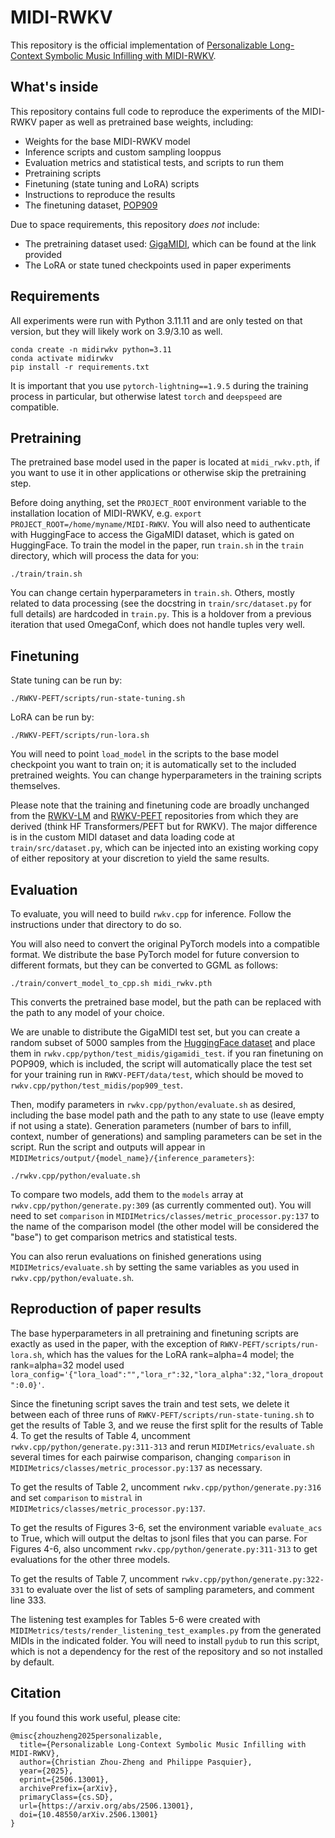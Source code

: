 # MIDI-RWKV

This repository is the official implementation of [Personalizable Long-Context Symbolic Music Infilling with MIDI-RWKV](https://arxiv.org/abs/2506.13001).

## What's inside

This repository contains full code to reproduce the experiments of the MIDI-RWKV paper as well as pretrained base weights, including:

- Weights for the base MIDI-RWKV model
- Inference scripts and custom sampling looppus
- Evaluation metrics and statistical tests, and scripts to run them
- Pretraining scripts
- Finetuning (state tuning and LoRA) scripts
- Instructions to reproduce the results
- The finetuning dataset, [POP909](https://github.com/music-x-lab/POP909-Dataset)

Due to space requirements, this repository *does not* include:

- The pretraining dataset used: [GigaMIDI](https://huggingface.co/datasets/Metacreation/GigaMIDI), which can be found at the link provided
- The LoRA or state tuned checkpoints used in paper experiments

## Requirements

All experiments were run with Python 3.11.11 and are only tested on that version, but they will likely work on 3.9/3.10 as well.

```setup
conda create -n midirwkv python=3.11
conda activate midirwkv
pip install -r requirements.txt
```

It is important that you use `pytorch-lightning==1.9.5` during the training process in particular, but otherwise latest `torch` and `deepspeed` are compatible.

## Pretraining

The pretrained base model used in the paper is located at `midi_rwkv.pth`, if you want to use it in other applications or otherwise skip the pretraining step.

Before doing anything, set the `PROJECT_ROOT` environment variable to the installation location of MIDI-RWKV, e.g. `export PROJECT_ROOT=/home/myname/MIDI-RWKV`. You will also need to authenticate with HuggingFace to access the GigaMIDI dataset, which is gated on HuggingFace. To train the model in the paper, run `train.sh` in the `train` directory, which will process the data for you:

```train
./train/train.sh
```

You can change certain hyperparameters in `train.sh`. Others, mostly related to data processing (see the docstring in `train/src/dataset.py` for full details) are hardcoded in `train.py`. This is a holdover from a previous iteration that used OmegaConf, which does not handle tuples very well.

## Finetuning

State tuning can be run by:

```state
./RWKV-PEFT/scripts/run-state-tuning.sh
```

LoRA can be run by:

```lora
./RWKV-PEFT/scripts/run-lora.sh
```

You will need to point `load_model` in the scripts to the base model checkpoint you want to train on; it is automatically set to the included pretrained weights. You can change hyperparameters in the training scripts themselves.

Please note that the training and finetuning code are broadly unchanged from the [RWKV-LM](https://github.com/BlinkDL/RWKV-LM) and [RWKV-PEFT](https://github.com/JL-er/RWKV-PEFT) repositories from which they are derived (think HF Transformers/PEFT but for RWKV). The major difference is in the custom MIDI dataset and data loading code at `train/src/dataset.py`, which can be injected into an existing working copy of either repository at your discretion to yield the same results.

## Evaluation

To evaluate, you will need to build `rwkv.cpp` for inference. Follow the instructions under that directory to do so.

You will also need to convert the original PyTorch models into a compatible format. We distribute the base PyTorch model for future conversion to different formats, but they can be converted to GGML as follows:

```convert
./train/convert_model_to_cpp.sh midi_rwkv.pth
```

This converts the pretrained base model, but the path can be replaced with the path to any model of your choice.

We are unable to distribute the GigaMIDI test set, but you can create a random subset of 5000 samples from the [HuggingFace dataset](https://huggingface.co/datasets/Metacreation/GigaMIDI) and place them in `rwkv.cpp/python/test_midis/gigamidi_test`. if you ran finetuning on POP909, which is included, the script will automatically place the test set for your training run in `RWKV-PEFT/data/test`, which should be moved to `rwkv.cpp/python/test_midis/pop909_test`.

Then, modify parameters in `rwkv.cpp/python/evaluate.sh` as desired, including the base model path and the path to any state to use (leave empty if not using a state). Generation parameters (number of bars to infill, context, number of generations) and sampling parameters can be set in the script. Run the script and outputs will appear in `MIDIMetrics/output/{model_name}/{inference_parameters}`:

```evaluate
./rwkv.cpp/python/evaluate.sh
```

To compare two models, add them to the `models` array at `rwkv.cpp/python/generate.py:309` (as currently commented out). You will need to set `comparison` in `MIDIMetrics/classes/metric_processor.py:137` to the name of the comparison model (the other model will be considered the "base") to get comparison metrics and statistical tests.

You can also rerun evaluations on finished generations using `MIDIMetrics/evaluate.sh` by setting the same variables as you used in `rwkv.cpp/python/evaluate.sh`.

## Reproduction of paper results

The base hyperparameters in all pretraining and finetuning scripts are exactly as used in the paper, with the exception of `RWKV-PEFT/scripts/run-lora.sh`, which has the values for the LoRA rank=alpha=4 model; the rank=alpha=32 model used `lora_config='{"lora_load":"","lora_r":32,"lora_alpha":32,"lora_dropout":0.0}'`.

Since the finetuning script saves the train and test sets, we delete it between each of three runs of `RWKV-PEFT/scripts/run-state-tuning.sh` to get the results of Table 3, and we reuse the first split for the results of Table 4. To get the results of Table 4, uncomment `rwkv.cpp/python/generate.py:311-313` and rerun  `MIDIMetrics/evaluate.sh` several times for each pairwise comparison, changing `comparison` in `MIDIMetrics/classes/metric_processor.py:137` as necessary.

To get the results of Table 2, uncomment `rwkv.cpp/python/generate.py:316` and set `comparison` to `mistral` in `MIDIMetrics/classes/metric_processor.py:137`.

To get the results of Figures 3-6, set the environment variable `evaluate_acs` to True, which will output the deltas to jsonl files that you can parse. For Figures 4-6, also uncomment `rwkv.cpp/python/generate.py:311-313` to get evaluations for the other three models. 

To get the results of Table 7, uncomment `rwkv.cpp/python/generate.py:322-331` to evaluate over the list of sets of sampling parameters, and comment line 333.

The listening test examples for Tables 5-6 were created with `MIDIMetrics/tests/render_listening_test_examples.py` from the generated MIDIs in the indicated folder. You will need to install `pydub` to run this script, which is not a dependency for the rest of the repository and so not installed by default.

## Citation

If you found this work useful, please cite:

```
@misc{zhouzheng2025personalizable,
  title={Personalizable Long-Context Symbolic Music Infilling with MIDI-RWKV},
  author={Christian Zhou-Zheng and Philippe Pasquier},
  year={2025},
  eprint={2506.13001},
  archivePrefix={arXiv},
  primaryClass={cs.SD},
  url={https://arxiv.org/abs/2506.13001},
  doi={10.48550/arXiv.2506.13001}
}
```
